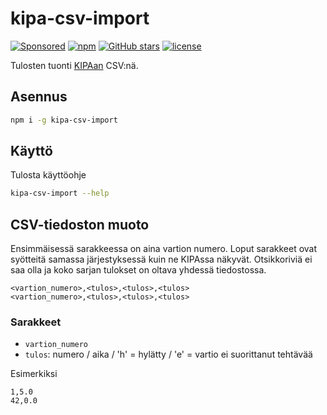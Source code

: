 # kipa-csv-import

[![Sponsored](https://img.shields.io/badge/chilicorn-sponsored-brightgreen.svg?logo=data%3Aimage%2Fpng%3Bbase64%2CiVBORw0KGgoAAAANSUhEUgAAAA4AAAAPCAMAAADjyg5GAAABqlBMVEUAAAAzmTM3pEn%2FSTGhVSY4ZD43STdOXk5lSGAyhz41iz8xkz2HUCWFFhTFFRUzZDvbIB00Zzoyfj9zlHY0ZzmMfY0ydT0zjj92l3qjeR3dNSkoZp4ykEAzjT8ylUBlgj0yiT0ymECkwKjWqAyjuqcghpUykD%2BUQCKoQyAHb%2BgylkAyl0EynkEzmkA0mUA3mj86oUg7oUo8n0k%2FS%2Bw%2Fo0xBnE5BpU9Br0ZKo1ZLmFZOjEhesGljuzllqW50tH14aS14qm17mX9%2Bx4GAgUCEx02JySqOvpSXvI%2BYvp2orqmpzeGrQh%2Bsr6yssa2ttK6v0bKxMBy01bm4zLu5yry7yb29x77BzMPCxsLEzMXFxsXGx8fI3PLJ08vKysrKy8rL2s3MzczOH8LR0dHW19bX19fZ2dna2trc3Nzd3d3d3t3f39%2FgtZTg4ODi4uLj4%2BPlGxLl5eXm5ubnRzPn5%2Bfo6Ojp6enqfmzq6urr6%2Bvt7e3t7u3uDwvugwbu7u7v6Obv8fDz8%2FP09PT2igP29vb4%2BPj6y376%2Bu%2F7%2Bfv9%2Ff39%2Fv3%2BkAH%2FAwf%2FtwD%2F9wCyh1KfAAAAKXRSTlMABQ4VGykqLjVCTVNgdXuHj5Kaq62vt77ExNPX2%2Bju8vX6%2Bvr7%2FP7%2B%2FiiUMfUAAADTSURBVAjXBcFRTsIwHAfgX%2FtvOyjdYDUsRkFjTIwkPvjiOTyX9%2FAIJt7BF570BopEdHOOstHS%2BX0s439RGwnfuB5gSFOZAgDqjQOBivtGkCc7j%2B2e8XNzefWSu%2BsZUD1QfoTq0y6mZsUSvIkRoGYnHu6Yc63pDCjiSNE2kYLdCUAWVmK4zsxzO%2BQQFxNs5b479NHXopkbWX9U3PAwWAVSY%2FpZf1udQ7rfUpQ1CzurDPpwo16Ff2cMWjuFHX9qCV0Y0Ok4Jvh63IABUNnktl%2B6sgP%2BARIxSrT%2FMhLlAAAAAElFTkSuQmCC)](http://spiceprogram.org/oss-sponsorship)
[![npm](https://img.shields.io/npm/v/kipa-csv-import.svg)](https://www.npmjs.com/package/kipa-csv-import)
[![GitHub stars](https://img.shields.io/github/stars/vaaralav/kipa-csv-import.svg?style=social&label=Stars)](https://github.com/vaaralav/kipa-csv-import)
[![license](https://img.shields.io/github/license/vaaralav/kipa-csv-import.svg)](LICENSE)

Tulosten tuonti [KIPAan](https://github.com/partio-scout/kipa) CSV:nä.

## Asennus

```sh
npm i -g kipa-csv-import
```

## Käyttö

Tulosta käyttöohje

```sh
kipa-csv-import --help
```

## CSV-tiedoston muoto

Ensimmäisessä sarakkeessa on aina vartion numero. Loput sarakkeet ovat syötteitä samassa järjestyksessä kuin ne KIPAssa näkyvät. Otsikkoriviä ei saa olla ja koko sarjan tulokset on oltava yhdessä tiedostossa.

```csv
<vartion_numero>,<tulos>,<tulos>,<tulos>
<vartion_numero>,<tulos>,<tulos>,<tulos>
```

### Sarakkeet

* `vartion_numero`
* `tulos`: numero / aika / 'h' = hylätty / 'e' = vartio ei suorittanut tehtävää

Esimerkiksi

```CSV
1,5.0
42,0.0
```

